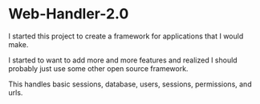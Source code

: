 Web-Handler-2.0
===============
I started this project to create a framework for applications that I would make.

I started to want to add more and more features and realized I should probably just use some other open source framework.

This handles basic sessions, database, users, sessions, permissions, and urls.